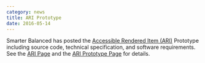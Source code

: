 ```yaml
---
category: news
title: ARI Prototype
date: 2016-05-14
---
```

Smarter Balanced has posted the [Accessible Rendered Item (ARI)](http://www.smarterapp.org/ARI) Prototype including source code, technical specification, and software requirements. See the [ARI Page](http://www.smarterapp.org/ARI/) and the [ARI Prototype Page](http://www.smarterapp.org/ARI/Prototype/) for details.